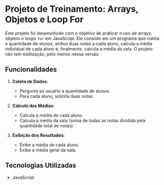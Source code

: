 # Projeto de Treinamento: Arrays, Objetos e Loop For

Este projeto foi desenvolvido com o objetivo de praticar o uso de arrays, objetos e loops `for` em JavaScript. Ele consiste em um programa que coleta a quantidade de alunos, atribui duas notas a cada aluno, calcula a média individual de cada aluno e, finalmente, calcula a média da sala.
O projeto não tem estilização, pelo menos nessa versão.

## Funcionalidades

1. **Coleta de Dados**:
    - Pergunta ao usuário a quantidade de alunos.
    - Para cada aluno, solicita duas notas.

2. **Cálculo das Médias**:
    - Calcula a média de cada aluno.
    - Calcula a média da sala (soma de todas as notas dividida pela quantidade total de notas).

3. **Exibição dos Resultados**:
    - Exibe a média de cada aluno.
    - Exibe a média geral da sala.

## Tecnologias Utilizadas

- JavaScript
